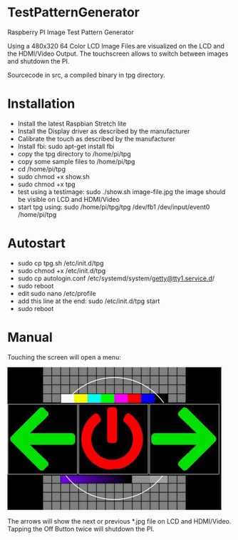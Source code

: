 # TestPatternGenerator
Raspberry PI Image Test Pattern Generator

Using a 480x320 64 Color LCD Image Files are visualized on the LCD and the HDMI/Video Output.
The touchscreen allows to switch between images and shutdown the PI.

Sourcecode in src, a compiled binary in tpg directory.

# Installation

* Install the latest Raspbian Stretch lite
* Install the Display driver as described by the manufacturer
* Calibrate the touch as described by the manufacturer
* Install fbi: sudo apt-get install fbi
* copy the tpg directory to /home/pi/tpg
* copy some sample files to /home/pi/tpg
* cd /home/pi/tpg
* sudo chmod +x show.sh
* sudo chmod +x tpg
* test using a testimage: sudo ./show.sh image-file.jpg the image should be visible on LCD and HDMI/Video
* start tpg using: sudo /home/pi/tpg/tpg /dev/fb1 /dev/input/event0 /home/pi/tpg

# Autostart

* sudo cp tpg.sh /etc/init.d/tpg
* sudo chmod +x /etc/init.d/tpg
* sudo cp autologin.conf /etc/systemd/system/getty@tty1.service.d/
* sudo reboot
* edit sudo nano /etc/profile
* add this line at the end: sudo /etc/init.d/tpg start
* sudo reboot

# Manual

Touching the screen will open a menu:

![Menu](/img/screen.jpg)

The arrows will show the next or previous *.jpg file on LCD and HDMI/Video. 
Tapping the Off Button twice will shutdown the PI.
